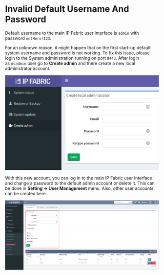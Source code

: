 # Invalid Default Username And Password

Default username to the main IP Fabric user interface is `admin` with password
`netHero!123`.

For an unknown reason, it might happen that on the first start-up
default system username and password is not working. To fix this issue,
please login to the System administration running on port `8443`.
After login as `osadmin` user go to **Create admin** and there
create a new local administrator account.

![Creating new admin user](admin_create_new.png)

With this new account, you can log in to the main IP Fabric user
interface and change a password to the default admin account or delete
it. This can be done in **Setting → User Management** menu. Also, other
user accounts can be created here.

![Creating a new user account](modify_local_accounts.png)
